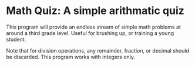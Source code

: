 <h1>Math Quiz: A simple arithmatic quiz</h1>
<p>This program will provide an endless stream of simple math problems 
at around a third grade level.   Useful for brushing up, or training a 
young student.</p>
<p>Note that for division operations, any remainder, fraction, or 
decimal should be discarded.   This program works with integers 
only.</p>
